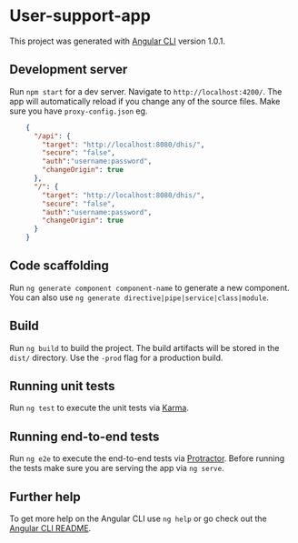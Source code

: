 # User-support-app

This project was generated with [Angular CLI](https://github.com/angular/angular-cli) version 1.0.1.

## Development server

Run `npm start` for a dev server. Navigate to `http://localhost:4200/`. The app will automatically reload if you change any of the source files. Make sure you have `proxy-config.json` eg.

```json
    {
      "/api": {
        "target": "http://localhost:8080/dhis/",
        "secure": "false",
        "auth":"username:password",
        "changeOrigin": true
      },
      "/": {
        "target": "http://localhost:8080/dhis/",
        "secure": "false",
        "auth":"username:password",
        "changeOrigin": true
      }
    }

```

## Code scaffolding

Run `ng generate component component-name` to generate a new component. You can also use `ng generate directive|pipe|service|class|module`.

## Build

Run `ng build` to build the project. The build artifacts will be stored in the `dist/` directory. Use the `-prod` flag for a production build.

## Running unit tests

Run `ng test` to execute the unit tests via [Karma](https://karma-runner.github.io).

## Running end-to-end tests

Run `ng e2e` to execute the end-to-end tests via [Protractor](http://www.protractortest.org/).
Before running the tests make sure you are serving the app via `ng serve`.

## Further help

To get more help on the Angular CLI use `ng help` or go check out the [Angular CLI README](https://github.com/angular/angular-cli/blob/master/README.md).
